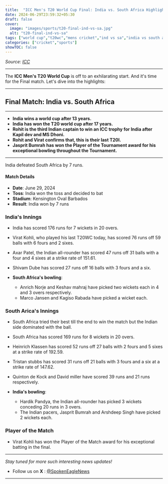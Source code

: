 ```yaml
---
title:  "ICC Men's T20 World Cup Final: India vs. South Africa Highlights"
date: 2024-06-29T23:59:32+05:30
draft: false
cover:
  image: "images/sports/t20-final-ind-vs-sa.jpg"
  alt: "t20-final-ind-vs-sa"
tags: ["world cup","t20wc","mens cricket","ind vs sa","india vs south africa"]
categories: ["cricket","sports"]
showTOC: false
---
```


_Source: [ICC](https://x.com/ICC)_

---

The **ICC Men's T20 World Cup** is off to an exhilarating start. And it's time for the Final match. Let's dive into the highlights:

---

## Final Match:  India vs. South Africa 

---
- **India wins a world cup after 13 years.**
- **India has won the T20 world cup after 17 years.**
- **Rohit is the third Indian captain to win an ICC trophy for India after Kapil dev and MS Dhoni.**
- **Rohit and Virat confirms that, this is their last T20I.**
- **Jasprit Bumrah has won the Player of the Tournament award for his exceptional bowling throughout the Tournament.**
---

India defeated South Africa by 7 runs.

#### Match Details
- **Date**: June 29, 2024
- **Toss**: India won the toss and decided to bat
- **Stadium**: Kensington Oval Barbados
- **Result**: India won by 7 runs

### India's Innings
- India has scored 176 runs for 7 wickets in 20 overs.
- Virat Kohli, who played his last T20WC today, has scored 76 runs off 59 balls with 6 fours and 2 sixes.
- Axar Patel, the Indian all-rounder has scored 47 runs off 31 balls with a four and 4 sixes at a strike rate of 151.61.
- Shivam Dube has scored 27 runs off 16 balls with 3 fours and a six.

- **South Africa's bowling**:
  - Anrich Norje and Keshav mahraj have picked two wickets each in 4 and 3 overs respectively.
  - Marco Jansen and Kagiso Rabada have picked a wicket each.

### South Arica's Innings
- South Africa tried their best till the end to win the match but the Indian side dominated with the ball.
- South Africa has scored 169 runs for 8 wickets in 20 overs.
- Heinrich Klassen has scored 52 runs off 27 balls with 2 fours and 5 sixes at a strike rate of 192.59.
- Tristan stubbs has scored 31 runs off 21 balls with 3 fours and a six at a strike rate of 147.62.
- Quinton de Kock and David miller have scored 39 runs and 21 runs respectively.

- **India's bowling**:
  - Hardik Pandya, the Indian all-rounder has picked 3 wickets conceding 20 runs in 3 overs.
  - The Indian pacers, Jasprit Bumrah and Arshdeep Singh have picked 2 wickets each.


### Player of the Match
- Virat Kohli has won the Player of the Match award for his exceptional batting in the final.


---

_Stay tuned for more such interesting news updates!_
- Follow us on **X** : [@SpokenEagleNews](https://x.com/SpokenEagleNews?t=YP2NMSxVIYUbD9VoQukz8g&s=08)

---
